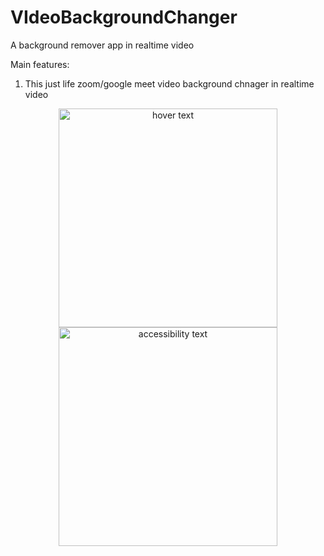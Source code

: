 # VIdeoBackgroundChanger
A background remover app in realtime video


Main features:
1. This just life zoom/google meet video background chnager in realtime video



<p align="center">
  <img src="your_relative_path_here" width="350" title="hover text">
  <img src="your_relative_path_here_number_2_large_name" width="350" alt="accessibility text">
</p>
